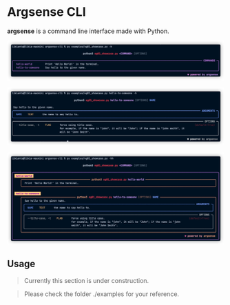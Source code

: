 # Argsense CLI

**argsense** is a command line interface made with Python.

<!--
![](.assets/gQqE28Z6lC.png "(outdated)")

![](.assets/20220606164759.jpg "latest")
-->

![](.assets/20220615125340.jpg)

![](.assets/20220615125501.jpg)

![](.assets/20220615125505.jpg)

## Usage

> Currently this section is under construction.

> Please check the folder ./examples for your reference.
